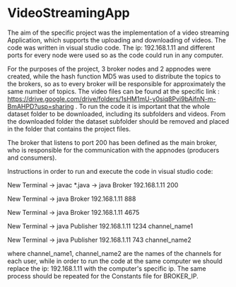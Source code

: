# VideoStreamingApp

The aim of the specific project was the implementation of a video streaming Application, which supports the uploading and downloading of videos. 
The code was written in visual studio code. The ip: 192.168.1.11 and different ports for every node were used so as the code could run in any computer.

For the purposes of the project, 3 broker nodes and 2 appnodes were created, while the hash function MD5 was used to distribute the topics to the brokers,
so as to every broker will be responsible for approximately the same number of topics. 
The video files can be found at the specific link : https://drive.google.com/drive/folders/1sHM1mU-y0siq8Pvi9bAifnN-m-BmAHPD?usp=sharing .
To run the code it is important that the whole dataset folder to be downloaded, including its subfolders and videos.
From the downloaded folder the dataset subfolder should be removed and placed in the folder that contains the project files.

The broker that listens to port 200 has been defined as the main broker, who is responsible for the communication with the appnodes (producers and consumers).

Instructions in order to run and execute the code in visual studio code: 

New Terminal -> javac *.java -> java Broker 192.168.1.11 200 

New Terminal -> java Broker 192.168.1.11 888

New Terminal -> java Broker 192.168.1.11 4675

New Terminal -> java Publisher 192.168.1.11 1234 channel_name1

New Terminal -> java Publisher 192.168.1.11 743 channel_name2 

where channel_name1, channel_name2 are the names of the channels for each user, 
while in order to run the code at the same computer we should replace the ip: 192.168.1.11 with the computer's specific ip.
The same process should be repeated for the Constants file for BROKER_IP.
